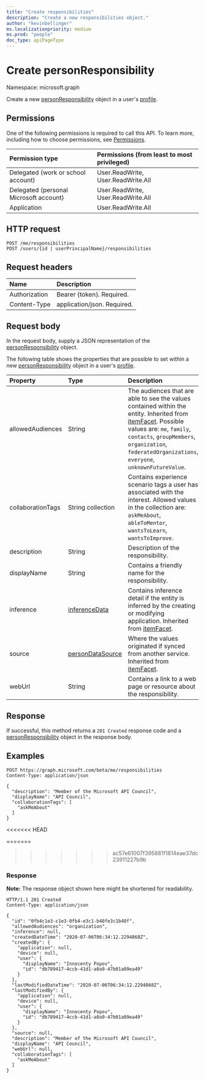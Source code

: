```yaml
---
title: "Create responsibilities"
description: "Create a new responsibilities object."
author: "kevinbellinger"
ms.localizationpriority: medium
ms.prod: "people"
doc_type: apiPageType
---
```


# Create personResponsibility
Namespace: microsoft.graph

Create a new [personResponsibility](../resources/personresponsibility.md) object in a user's [profile](../resources/profile.md).

## Permissions

One of the following permissions is required to call this API. To learn more, including how to choose permissions, see [Permissions](/graph/permissions-reference).

| Permission type                        | Permissions (from least to most privileged)                                      |
|:---------------------------------------|:---------------------------------------------------------------------------------|
| Delegated (work or school account)     | User.ReadWrite, User.ReadWrite.All |
| Delegated (personal Microsoft account) | User.ReadWrite, User.ReadWrite.All |
| Application                            | User.ReadWrite.All                            |

## HTTP request

<!-- {
  "blockType": "ignored"
}
-->
``` http
POST /me/responsibilities
POST /users/{id | userPrincipalName}/responsibilities
```

## Request headers
|Name|Description|
|:---|:---|
|Authorization|Bearer {token}. Required.|
|Content-Type|application/json. Required.|

## Request body
In the request body, supply a JSON representation of the [personResponsibility](../resources/personresponsibility.md) object.

The following table shows the properties that are possible to set within a new [personResponsibility](../resources/personresponsibility.md) object in a user's [profile](../resources/profile.md).

|Property|Type|Description|
|:---|:---|:---|
|allowedAudiences|String|The audiences that are able to see the values contained within the entity. Inherited from [itemFacet](../resources/itemfacet.md). Possible values are: `me`, `family`, `contacts`, `groupMembers`, `organization`, `federatedOrganizations`, `everyone`, `unknownFutureValue`.|
|collaborationTags|String collection|Contains experience scenario tags a user has associated with the interest. Allowed values in the collection are: `askMeAbout`, `ableToMentor`, `wantsToLearn`, `wantsToImprove`.|
|description|String|Description of the responsibility.|
|displayName|String|Contains a friendly name for the responsibility. |
|inference|[inferenceData](../resources/inferencedata.md)|Contains inference detail if the entity is inferred by the creating or modifying application. Inherited from [itemFacet](../resources/itemfacet.md).|
|source|[personDataSource](../resources/persondatasource.md)|Where the values originated if synced from another service. Inherited from [itemFacet](../resources/itemfacet.md).|
|webUrl|String|Contains a link to a web page or resource about the responsibility.|

## Response

If successful, this method returns a `201 Created` response code and a [personResponsibility](../resources/personannotation.md) object in the response body.

## Examples


<!-- {
  "blockType": "request",
  "name": "create_personresponsibility_from_profile"
}
-->
``` http
POST https://graph.microsoft.com/beta/me/responsibilities
Content-Type: application/json

{
  "description": "Member of the Microsoft API Council",
  "displayName": "API Council",
  "collaborationTags": [
    "askMeAbout"
  ]
}
```

<<<<<<< HEAD

=======
>>>>>>> ac57e61007f395881f1814eae37dc23911227b9b
### Response
**Note:** The response object shown here might be shortened for readability.
<!-- {
  "blockType": "response",
  "truncated": true,
  "@odata.type": "microsoft.graph.personResponsibility"
}
-->
``` http
HTTP/1.1 201 Created
Content-Type: application/json

{
  "id": "0fb4c1e3-c1e3-0fb4-e3c1-b40fe3c1b40f",
  "allowedAudiences": "organization",
  "inference": null,
  "createdDateTime": "2020-07-06T06:34:12.2294868Z",
  "createdBy": {
    "application": null,
    "device": null,
    "user": {
      "displayName": "Innocenty Popov",
      "id": "db789417-4ccb-41d1-a0a9-47b01a09ea49"
    }
  },
  "lastModifiedDateTime": "2020-07-06T06:34:12.2294868Z",
  "lastModifiedBy": {
    "application": null,
    "device": null,
    "user": {
      "displayName": "Innocenty Popov",
      "id": "db789417-4ccb-41d1-a0a9-47b01a09ea49"
    }
  },
  "source": null,
  "description": "Member of the Microsoft API Council",
  "displayName": "API Council",
  "webUrl": null,
  "collaborationTags": [
    "askMeAbout"
  ]
}
```


